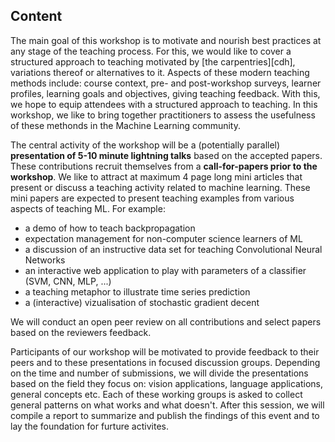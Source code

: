 ## Content

The main goal of this workshop is to motivate and nourish best practices at any stage of the teaching process. For this, we would like to cover a structured approach to teaching motivated by [the carpentries][cdh], variations thereof or alternatives to it. Aspects of these modern teaching methods include: course context, pre- and post-workshop surveys, learner profiles, learning goals and objectives, giving teaching feedback. With this, we hope to equip attendees with a structured approach to teaching. In this workshop, we like to bring together practitioners to assess the usefulness of these methonds in the Machine Learning community.

The central activity of the workshop will be a (potentially parallel) **presentation of 5-10 minute lightning talks** based on the accepted papers. These contributions recruit themselves from a **call-for-papers prior to the workshop**. We like to attract at maximum 4 page long mini articles that present or discuss a teaching activity related to machine learning. These mini papers are expected to present teaching examples from various aspects of teaching ML. For example:

* a demo of how to teach backpropagation
* expectation management for non-computer science learners of ML
* a discussion of an instructive data set for teaching Convolutional Neural Networks
* an interactive web application to play with parameters of a classifier (SVM, CNN, MLP, ...)
* a teaching metaphor to illustrate time series prediction
* a (interactive) vizualisation of stochastic gradient decent

We will conduct an open peer review on all contributions and select papers based on the reviewers feedback.

Participants of our workshop will be motivated to provide feedback to their peers and to these presentations in focused discussion groups. Depending on the time and number of submissions, we will divide the presentations based on the field they focus on: vision applications, language applications, general concepts etc. Each of these working groups is asked to collect general patterns on what works and what doesn't. After this session, we will compile a report to summarize and publish the findings of this event and to lay the foundation for furture activites.
